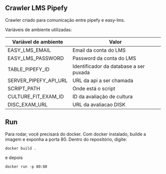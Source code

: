 ## Crawler LMS Pipefy

Crawler criado para comunicação entre pipefy e easy-lms.


Variáveis de ambiente utilizadas:

Variável de ambiente  | Valor
------------- | -------------
EASY_LMS_EMAIL | Email da conta do LMS
EASY_LMS_PASSWORD | Password da conta do LMS
TABLE_PIPEFY_ID | Identificador da database a ser puxada
SERVER_PIPEFY_API_URL | URL da api a ser chamada
SCRIPT_PATH | Onde está o script
CULTURE_FIT_EXAM_ID | ID da avaliação de cultura
DISC_EXAM_URL | URL da avaliacao DISK


## Run

Para rodar, você precisará do docker. Com docker instalado, builde a imagem
e exponha a porta 80. Dentro do repositório, digite:

`docker build .`

e depois

`docker run -p 80:80`


